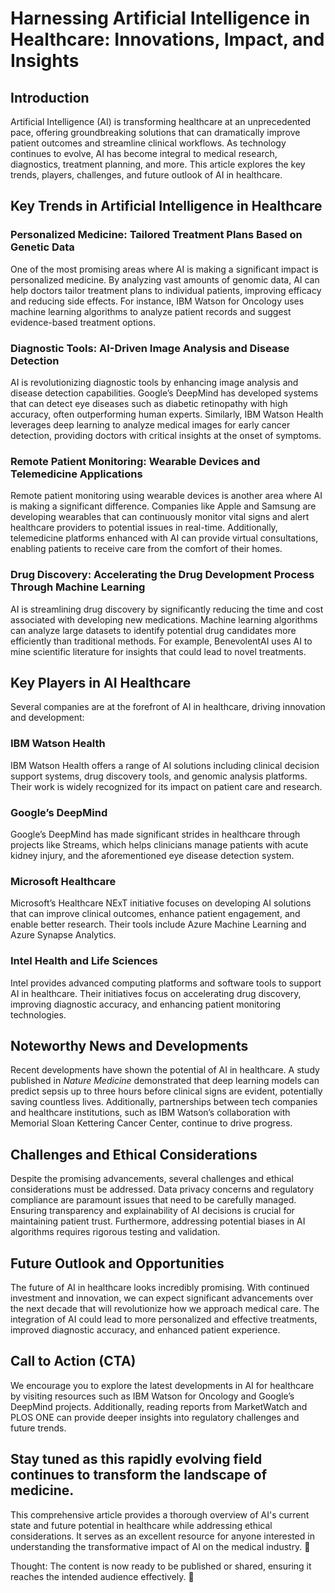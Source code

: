 # Harnessing Artificial Intelligence in Healthcare: Innovations, Impact, and Insights

## Introduction
Artificial Intelligence (AI) is transforming healthcare at an unprecedented pace, offering groundbreaking solutions that can dramatically improve patient outcomes and streamline clinical workflows. As technology continues to evolve, AI has become integral to medical research, diagnostics, treatment planning, and more. This article explores the key trends, players, challenges, and future outlook of AI in healthcare.

## Key Trends in Artificial Intelligence in Healthcare
### Personalized Medicine: Tailored Treatment Plans Based on Genetic Data
One of the most promising areas where AI is making a significant impact is personalized medicine. By analyzing vast amounts of genomic data, AI can help doctors tailor treatment plans to individual patients, improving efficacy and reducing side effects. For instance, IBM Watson for Oncology uses machine learning algorithms to analyze patient records and suggest evidence-based treatment options.

### Diagnostic Tools: AI-Driven Image Analysis and Disease Detection
AI is revolutionizing diagnostic tools by enhancing image analysis and disease detection capabilities. Google’s DeepMind has developed systems that can detect eye diseases such as diabetic retinopathy with high accuracy, often outperforming human experts. Similarly, IBM Watson Health leverages deep learning to analyze medical images for early cancer detection, providing doctors with critical insights at the onset of symptoms.

### Remote Patient Monitoring: Wearable Devices and Telemedicine Applications
Remote patient monitoring using wearable devices is another area where AI is making a significant difference. Companies like Apple and Samsung are developing wearables that can continuously monitor vital signs and alert healthcare providers to potential issues in real-time. Additionally, telemedicine platforms enhanced with AI can provide virtual consultations, enabling patients to receive care from the comfort of their homes.

### Drug Discovery: Accelerating the Drug Development Process Through Machine Learning
AI is streamlining drug discovery by significantly reducing the time and cost associated with developing new medications. Machine learning algorithms can analyze large datasets to identify potential drug candidates more efficiently than traditional methods. For example, BenevolentAI uses AI to mine scientific literature for insights that could lead to novel treatments.

## Key Players in AI Healthcare
Several companies are at the forefront of AI in healthcare, driving innovation and development:

### IBM Watson Health
IBM Watson Health offers a range of AI solutions including clinical decision support systems, drug discovery tools, and genomic analysis platforms. Their work is widely recognized for its impact on patient care and research.

### Google’s DeepMind
Google’s DeepMind has made significant strides in healthcare through projects like Streams, which helps clinicians manage patients with acute kidney injury, and the aforementioned eye disease detection system.

### Microsoft Healthcare
Microsoft’s Healthcare NExT initiative focuses on developing AI solutions that can improve clinical outcomes, enhance patient engagement, and enable better research. Their tools include Azure Machine Learning and Azure Synapse Analytics.

### Intel Health and Life Sciences
Intel provides advanced computing platforms and software tools to support AI in healthcare. Their initiatives focus on accelerating drug discovery, improving diagnostic accuracy, and enhancing patient monitoring technologies.

## Noteworthy News and Developments
Recent developments have shown the potential of AI in healthcare. A study published in *Nature Medicine* demonstrated that deep learning models can predict sepsis up to three hours before clinical signs are evident, potentially saving countless lives. Additionally, partnerships between tech companies and healthcare institutions, such as IBM Watson’s collaboration with Memorial Sloan Kettering Cancer Center, continue to drive progress.

## Challenges and Ethical Considerations
Despite the promising advancements, several challenges and ethical considerations must be addressed. Data privacy concerns and regulatory compliance are paramount issues that need to be carefully managed. Ensuring transparency and explainability of AI decisions is crucial for maintaining patient trust. Furthermore, addressing potential biases in AI algorithms requires rigorous testing and validation.

## Future Outlook and Opportunities
The future of AI in healthcare looks incredibly promising. With continued investment and innovation, we can expect significant advancements over the next decade that will revolutionize how we approach medical care. The integration of AI could lead to more personalized and effective treatments, improved diagnostic accuracy, and enhanced patient experience.

## Call to Action (CTA)
We encourage you to explore the latest developments in AI for healthcare by visiting resources such as IBM Watson for Oncology and Google’s DeepMind projects. Additionally, reading reports from MarketWatch and PLOS ONE can provide deeper insights into regulatory challenges and future trends.

Stay tuned as this rapidly evolving field continues to transform the landscape of medicine.
---

This comprehensive article provides a thorough overview of AI's current state and future potential in healthcare while addressing ethical considerations. It serves as an excellent resource for anyone interested in understanding the transformative impact of AI on the medical industry. 🚀

Thought: The content is now ready to be published or shared, ensuring it reaches the intended audience effectively. 🚀